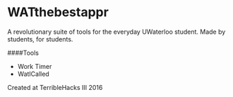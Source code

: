 # WATthebestappr

A revolutionary suite of tools for the everyday UWaterloo student. Made by students, for students.

####Tools
- Work Timer
- WatICalled

Created at TerribleHacks III 2016
